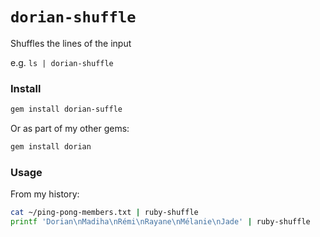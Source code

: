 # `dorian-shuffle`

Shuffles the lines of the input

e.g. `ls | dorian-shuffle`

### Install

```bash
gem install dorian-suffle
```

Or as part of my other gems:

```bash
gem install dorian
```

### Usage

From my history:

```bash
cat ~/ping-pong-members.txt | ruby-shuffle
printf 'Dorian\nMadiha\nRémi\nRayane\nMélanie\nJade' | ruby-shuffle
```
